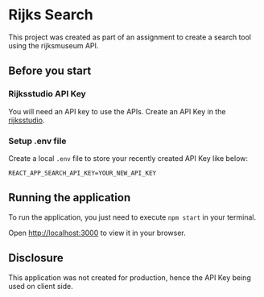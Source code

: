 # Rijks Search

This project was created as part of an assignment to create a search tool using the rijksmuseum API.

## Before you start

### Rijksstudio API Key
You will need an API key to use the APIs. Create an API Key in the [rijksstudio](https://www.rijksmuseum.nl/en/rijksstudio).

### Setup .env file
Create a local `.env` file to store your recently created API Key like below:
```
REACT_APP_SEARCH_API_KEY=YOUR_NEW_API_KEY
```

## Running the application

To run the application, you just need to execute `npm start` in your terminal.

Open [http://localhost:3000](http://localhost:3000) to view it in your browser.

## Disclosure

This application was not created for production, hence the API Key being used on client side.
